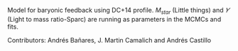 Model for baryonic feedback using DC+14 profile. $M_{star}$ (Little things) and $\varUpsilon$ (Light to mass ratio-Sparc) are running as parameters in the MCMCs and fits.

Contributors: Andrés Bañares, J. Martin Camalich and Andrés Castillo

